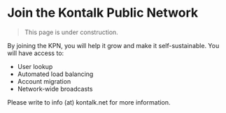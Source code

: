 Join the Kontalk Public Network
===============================

> This page is under construction.

By joining the KPN, you will help it grow and make it self-sustainable. You will have access to:

* User lookup
* Automated load balancing
* Account migration
* Network-wide broadcasts

Please write to info (at) kontalk.net for more information.
